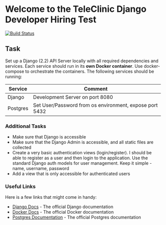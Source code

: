 # Welcome to the TeleClinic Django Developer Hiring Test

[![Build Status](https://travis-ci.com/eduzen/teleclinic.svg?token=DKEphQqLfK6FXyH2VKsg&branch=master)](https://travis-ci.com/eduzen/teleclinic)

## Task

Set up a Django (2.2) API Server locally with all required dependencies and services. Each service should run in its **own Docker container**. Use docker-compose to orchestrate the containers. The following services should be running:

| Service  | Comment                                                 |
| -------- | ------------------------------------------------------- |
| Django   | Development Server on port 8080                         |
| Postgres | Set User/Password from os environment, expose port 5432 |

### Additional Tasks

- Make sure that Django is accessible
- Make sure that the Django Admin is accessible, and all static files are collected
- Create a very basic authentication views (login/register). I should be able to register as a user and then login to the application. Use the standard Django auth models for user management. Keep it simple - name, username, password
- Add a view that is only accessible for authenticated users

### Useful Links

Here is a few links that might come in handy:

- [Django Docs](https://docs.djangoproject.com/) - The official Django documentation
- [Docker Docs](https://docs.docker.com//) - The official Docker documentation
- [Postgres Documentation](https://www.postgresql.org/) - The official Postgres documentation
